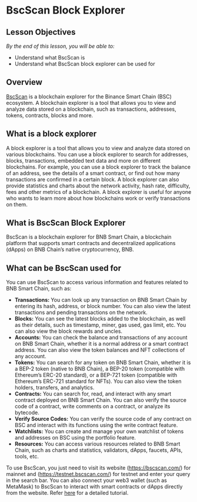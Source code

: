 # BscScan Block Explorer

## Lesson Objectives
*By the end of this lesson, you will be able to:*

- Understand what BscScan is 
- Understand what BscScan block explorer can be used for

## Overview 
[BscScan](https://bscscan.com/) is a blockchain explorer for the Binance Smart Chain (BSC) ecosystem. A blockchain explorer is a tool that allows you to view and analyze data stored on a blockchain, such as transactions, addresses, tokens, contracts, blocks and more. 

## What is a block explorer
A block explorer is a tool that allows you to view and analyze data stored on various blockchains. You can use a block explorer to search for addresses, blocks, transactions, embedded text data and more on different blockchains. For example, you can use a block explorer to track the balance of an address, see the details of a smart contract, or find out how many transactions are confirmed in a certain block. A block explorer can also provide statistics and charts about the network activity, hash rate, difficulty, fees and other metrics of a blockchain. A block explorer is useful for anyone who wants to learn more about how blockchains work or verify transactions on them.

## What is BscScan Block Explorer
BscScan is a blockchain explorer for BNB Smart Chain, a blockchain platform that supports smart contracts and decentralized applications (dApps) on BNB Chain’s native cryptocurrency, BNB. 

## What can be BscScan used for 

You can use BscScan to access various information and features related to BNB Smart Chain, such as:

* **Transactions:** You can look up any transaction on BNB Smart Chain by entering its hash, address, or block number. You can also view the latest transactions and pending transactions on the network.
* **Blocks:** You can see the latest blocks added to the blockchain, as well as their details, such as timestamp, miner, gas used, gas limit, etc. You can also view the block rewards and uncles.
* **Accounts:** You can check the balance and transactions of any account on BNB Smart Chain, whether it is a normal address or a smart contract address. You can also view the token balances and NFT collections of any account.
* **Tokens:** You can search for any token on BNB Smart Chain, whether it is a BEP-2 token (native to BNB Chain), a BEP-20 token (compatible with Ethereum’s ERC-20 standard), or a BEP-721 token (compatible with Ethereum’s ERC-721 standard for NFTs). You can also view the token holders, transfers, and analytics.
* **Contracts:** You can search for, read, and interact with any smart contract deployed on BNB Smart Chain. You can also verify the source code of a contract, write comments on a contract, or analyze its bytecode.
* **Verify Source Codes:** You can verify the source code of any contract on BSC and interact with its functions using the write contract feature.
* **Watchlists:** You can create and manage your own watchlist of tokens and addresses on BSC using the portfolio feature.
* **Resources:** You can access various resources related to BNB Smart Chain, such as charts and statistics, validators, dApps, faucets, APIs, tools, etc.

To use BscScan, you just need to visit its website (https://bscscan.com/) for mainnet and (https://testnet.bscscan.com/)  for testnet and enter your query in the search bar. You can also connect your web3 wallet (such as MetaMask) to BscScan to interact with smart contracts or dApps directly from the website. Refer [here](https://academy.binance.com/en/articles/what-is-bscscan-and-how-to-use-it) for a detailed tutorial. 
